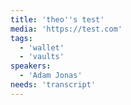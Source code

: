 ```yaml
---
title: 'theo''s test'
media: 'https://test.com'
tags:
  - 'wallet'
  - 'vaults'
speakers:
  - 'Adam Jonas'
needs: 'transcript'
---
```



